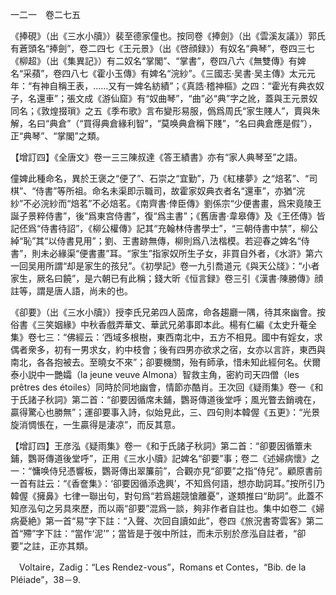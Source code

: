 一二一　卷二七五

《捧硯》（出《三水小牘》）裴至德家僮也。按同卷《捧劍》（出《雲溪友議》）郭氏有蒼頭名“捧劍”，卷二四七《王元景》（出《啓顔録》）有奴名“典琴”，卷四三七《柳超》（出《集異記》）有二奴名“掌閣”、“掌書”，卷四八六《無雙傳》有婢名“采蘋”，卷四八七《霍小玉傳》有婢名“浣紗”。《三國志·吴書·吴主傳》太元元年：“有神自稱王表，……又有一婢名紡績”；《真誥·稽神樞》之四：“霍光有典衣奴子，名還車”；張文成《游仙窟》有“奴曲琴”，“曲”必“典”字之訛，蓋與王元景奴同名；《敦煌掇瑣》之五《季布歌》言布變形易服，僞爲周氏“家生賤人”，賣與朱解，名曰“典倉”（“買得典倉緣利智”，“莫唤典倉稱下賤”，“名曰典倉應是假”），正“典琴”、“掌閣”之類。

【增訂四】《全唐文》卷一三三陳叔達《答王績書》亦有“家人典琴至”之語。

僮婢此種命名，異於王褒之“便了”、石崇之“宜勤”，乃《紅樓夢》之“焙茗”、“司棋”、“侍書”等所祖。命名未渠即示職司，故霍家奴典衣者名“還車”，亦猶“浣紗”不必浣紗而“焙茗”不必焙茗。《南齊書·倖臣傳》劉係宗“少便書畫，爲宋竟陵王誕子景粹侍書”，後“爲東宫侍書”，復“爲主書”；《舊唐書·韋皋傳》及《王伾傳》皆記伾爲“侍書待詔”，《柳公權傳》記其“充翰林侍書學士”，“三朝侍書中禁”，柳公綽“恥”其“以侍書見用”；劉、王書跡無傳，柳則爲八法楷模。若迎春之婢名“侍書”，則未必緣渠“便書畫”耳。“家生”指家奴所生子女，非買自外者，《水滸》第六一回吴用所謂“却是家生的孩兒”。《初學記》卷一九引喬道元《與天公牋》：“小者家生，厥名曰饒”，是六朝已有此稱；錢大昕《恒言録》卷三引《漢書·陳勝傳》顔註等，謂是唐人語，尚未的也。

《卻要》（出《三水小牘》）授李氏兄弟四人茵席，命各趨廳一隅，待其來幽會。按俗書《三笑姻緣》中秋香戲弄華文、華武兄弟事即本此。楊有仁編《太史升菴全集》卷七三：“佛經云：‘西域多根樹，東西南北中，五方不相見。國中有婬女，求偶者衆多，初有一男求女，約中枝會；後有四男亦欲求之宿，女亦以言許，東西與南北，各各抱被去。至曉女不來”；卻要機關，殆有師承，惜未知此經何名。伏爾泰小説中一艷孀（la jeune veuve Almona）智救主角，密約司天四僧（les prêtres des étoiles）同時於同地幽會，情節亦酷肖。王次回《疑雨集》卷一《和于氏諸子秋詞》第二首：“卻要因循席未鋪，鸚哥傳道後堂呼；風光瞥去銷魂在，贏得驚心也勝無”；運卻要事入詩，似始見此，三、四句則本韓偓《五更》：“光景旋消惆悵在，一生贏得是淒凉”，而反其意。

【增訂四】王彦泓《疑雨集》卷一《和于氏諸子秋詞》第二首：“卻要因循簟未鋪，鸚哥傳道後堂呼”，正用《三水小牘》記婢名“卻要”事；卷二《述婦病懷》之一：“慵唤侍兒憑響板，鸚哥傳出翠簾前”，合觀亦見“卻要”之指“侍兒”。顧原書前一首有註云：“《香奩集》：‘卻要因循添逸興’，不知爲何語，想亦助詞耳。”按所引乃韓偓《擁鼻》七律一聯出句，對句爲“若爲趨競愴離憂”，遂類推曰“助詞”。此蓋不知彦泓句之另具來歷，而以兩“卻要”混爲一談，夠非作者自註也。集中如卷二《婦病憂絶》第一首“易”字下註：“入聲、次回自讀如此”，卷四《旅況書寄雲客》第二首“殢”字下註：“當作‘泥’”；當皆是于弢中所註，而未示别於彦泓自註者，“卻要”之註，正亦其類。











　Voltaire，Zadig：“Les Rendez-vous”，Romans et Contes，“Bib. de la Pléiade”，38－9.